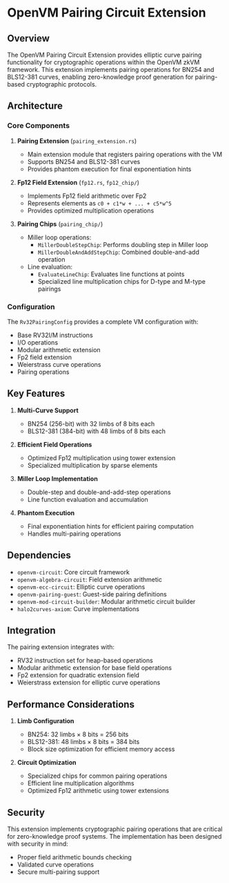 # OpenVM Pairing Circuit Extension

## Overview

The OpenVM Pairing Circuit Extension provides elliptic curve pairing functionality for cryptographic operations within the OpenVM zkVM framework. This extension implements pairing operations for BN254 and BLS12-381 curves, enabling zero-knowledge proof generation for pairing-based cryptographic protocols.

## Architecture

### Core Components

1. **Pairing Extension** (`pairing_extension.rs`)
   - Main extension module that registers pairing operations with the VM
   - Supports BN254 and BLS12-381 curves
   - Provides phantom execution for final exponentiation hints

2. **Fp12 Field Extension** (`fp12.rs`, `fp12_chip/`)
   - Implements Fp12 field arithmetic over Fp2
   - Represents elements as `c0 + c1*w + ... + c5*w^5`
   - Provides optimized multiplication operations

3. **Pairing Chips** (`pairing_chip/`)
   - Miller loop operations:
     - `MillerDoubleStepChip`: Performs doubling step in Miller loop
     - `MillerDoubleAndAddStepChip`: Combined double-and-add operation
   - Line evaluation:
     - `EvaluateLineChip`: Evaluates line functions at points
     - Specialized line multiplication chips for D-type and M-type pairings

### Configuration

The `Rv32PairingConfig` provides a complete VM configuration with:
- Base RV32I/M instructions
- I/O operations
- Modular arithmetic extension
- Fp2 field extension
- Weierstrass curve operations
- Pairing operations

## Key Features

1. **Multi-Curve Support**
   - BN254 (256-bit) with 32 limbs of 8 bits each
   - BLS12-381 (384-bit) with 48 limbs of 8 bits each

2. **Efficient Field Operations**
   - Optimized Fp12 multiplication using tower extension
   - Specialized multiplication by sparse elements

3. **Miller Loop Implementation**
   - Double-step and double-and-add-step operations
   - Line function evaluation and accumulation

4. **Phantom Execution**
   - Final exponentiation hints for efficient pairing computation
   - Handles multi-pairing operations

## Dependencies

- `openvm-circuit`: Core circuit framework
- `openvm-algebra-circuit`: Field extension arithmetic
- `openvm-ecc-circuit`: Elliptic curve operations
- `openvm-pairing-guest`: Guest-side pairing definitions
- `openvm-mod-circuit-builder`: Modular arithmetic circuit builder
- `halo2curves-axiom`: Curve implementations

## Integration

The pairing extension integrates with:
- RV32 instruction set for heap-based operations
- Modular arithmetic extension for base field operations
- Fp2 extension for quadratic extension field
- Weierstrass extension for elliptic curve operations

## Performance Considerations

1. **Limb Configuration**
   - BN254: 32 limbs × 8 bits = 256 bits
   - BLS12-381: 48 limbs × 8 bits = 384 bits
   - Block size optimization for efficient memory access

2. **Circuit Optimization**
   - Specialized chips for common pairing operations
   - Efficient line multiplication algorithms
   - Optimized Fp12 arithmetic using tower extensions

## Security

This extension implements cryptographic pairing operations that are critical for zero-knowledge proof systems. The implementation has been designed with security in mind:
- Proper field arithmetic bounds checking
- Validated curve operations
- Secure multi-pairing support